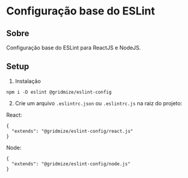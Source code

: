 # Configuração base do ESLint

## Sobre

Configuração base do ESLint para ReactJS e NodeJS.

## Setup

1. Instalação

```
npm i -D eslint @gridmize/eslint-config
```

2. Crie um arquivo `.eslintrc.json` ou `.eslintrc.js` na raiz do projeto:

React:

```
{
  "extends": "@gridmize/eslint-config/react.js"
}
```

Node:

```
{
  "extends": "@gridmize/eslint-config/node.js"
}
```
